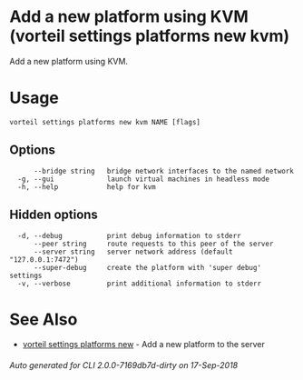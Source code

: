 # Add a new platform using KVM (vorteil settings platforms new kvm)

Add a new platform using KVM.

# Usage

```
vorteil settings platforms new kvm NAME [flags]
```

## Options

```
      --bridge string   bridge network interfaces to the named network
  -g, --gui             launch virtual machines in headless mode
  -h, --help            help for kvm
```

## Hidden options

```
  -d, --debug           print debug information to stderr
      --peer string     route requests to this peer of the server
      --server string   server network address (default "127.0.0.1:7472")
      --super-debug     create the platform with 'super debug' settings
  -v, --verbose         print additional information to stderr
```

# See Also

* [vorteil settings platforms new](../platforms_new)	 - Add a new platform to the server

###### Auto generated for CLI 2.0.0-7169db7d-dirty on 17-Sep-2018
